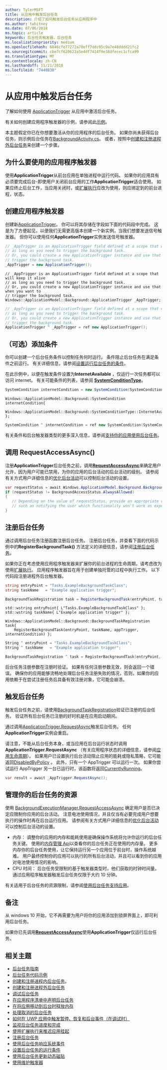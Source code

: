 ```yaml
---
author: TylerMSFT
title: 从应用中触发后台任务
description: 介绍了如何触发后台任务从应用程序中
ms.author: twhitney
ms.date: 07/06/2018
ms.topic: article
keywords: 后台任务触发器，后台任务
ms.localizationpriority: medium
ms.openlocfilehash: 6846cfe77272a78eff7ddc05c9a7e48dddd21fc2
ms.sourcegitcommit: cbe7cf620622a5e4df7414f9e38dfecec1cfca99
ms.translationtype: MT
ms.contentlocale: zh-CN
ms.lasthandoff: 11/21/2018
ms.locfileid: "7440838"
---
```

# <a name="trigger-a-background-task-from-within-your-app"></a>从应用中触发后台任务

了解如何使用 [ApplicationTrigger](https://docs.microsoft.com/uwp/api/Windows.ApplicationModel.Background.ApplicationTrigger) 从应用中激活后台任务。

有关如何创建应用程序触发器的示例，请参阅此[示例](https://github.com/Microsoft/Windows-universal-samples/blob/v2.0.0/Samples/BackgroundTask/cs/BackgroundTask/Scenario5_ApplicationTriggerTask.xaml.cs)。

本主题假定你已在你想要激活从你的应用程序的后台任务。 如果你尚未获得后台任务，则示例后台任务在[BackgroundActivity.cs](https://github.com/Microsoft/Windows-universal-samples/blob/master/Samples/BackgroundActivation/cs/BackgroundActivity.cs)。 或者，按照中[创建和注册进程外后台任务](create-and-register-a-background-task.md)来创建一个步骤。

## <a name="why-use-an-application-trigger"></a>为什么要使用的应用程序触发器

使用**ApplicationTrigger**从前台应用在单独进程中运行代码。 如果你的应用具有必须要完成后台-即使用户关闭前台应用的工作**ApplicationTrigger**适合使用。 如果应终止后台工作，当应用关闭时，或[扩展执行](run-minimized-with-extended-execution.md)应改为使用，则应绑定到的前台进程，状态。

## <a name="create-an-application-trigger"></a>创建应用程序触发器

创建新[ApplicationTrigger](https://docs.microsoft.com/uwp/api/Windows.ApplicationModel.Background.ApplicationTrigger)。 你可以将其存储在字段如下面的代码段中完成。 这是为了方便起见，以便我们无需更高版本创建一个新实例，当我们想要发送信号触发器。 但你可以使用任何**ApplicationTrigger**实例发送信号触发器。

```csharp
// _AppTrigger is an ApplicationTrigger field defined at a scope that will keep it alive
// as long as you need to trigger the background task.
// Or, you could create a new ApplicationTrigger instance and use that when you want to
// trigger the background task.
_AppTrigger = new ApplicationTrigger();
```

```cppwinrt
// _AppTrigger is an ApplicationTrigger field defined at a scope that will keep it alive
// as long as you need to trigger the background task.
// Or, you could create a new ApplicationTrigger instance and use that when you want to
// trigger the background task.
Windows::ApplicationModel::Background::ApplicationTrigger _AppTrigger;
```

```cpp
// _AppTrigger is an ApplicationTrigger field defined at a scope that will keep it alive
// as long as you need to trigger the background task.
// Or, you could create a new ApplicationTrigger instance and use that when you want to
// trigger the background task.
ApplicationTrigger ^ _AppTrigger = ref new ApplicationTrigger();
```

## <a name="optional-add-a-condition"></a>（可选）添加条件

你可以创建一个后台任务条件以控制任务何时运行。 条件阻止后台任务在满足条件之前运行。 有关详细信息，请参阅[设置运行后台任务的条件](set-conditions-for-running-a-background-task.md)。

在此示例中，以便在触发条件设置为**InternetAvailable** ，仅运行一次任务都可以访问 internet。 有关可能条件的列表，请参阅 [**SystemConditionType**](https://msdn.microsoft.com/library/windows/apps/br224835)。

```csharp
SystemCondition internetCondition = new SystemCondition(SystemConditionType.InternetAvailable);
```

```cppwinrt
Windows::ApplicationModel::Background::SystemCondition internetCondition{
    Windows::ApplicationModel::Background::SystemConditionType::InternetAvailable };
```

```cpp
SystemCondition ^ internetCondition = ref new SystemCondition(SystemConditionType::InternetAvailable)
```

有关条件和后台触发器类型的更多深入信息，请参阅[支持你的应用使用后台任务](support-your-app-with-background-tasks.md)。

##  <a name="call-requestaccessasync"></a>调用 RequestAccessAsync()

注册**ApplicationTrigger**后台任务之前，调用[**RequestAccessAsync**](https://msdn.microsoft.com/library/windows/apps/hh700494)来确定用户允许，因为用户可能已禁用，为你的应用的后台活动的后台活动的级别。 请参阅有关方式用户详细信息的[优化后台活动](https://docs.microsoft.com/windows/uwp/debug-test-perf/optimize-background-activity)可以控制后台活动的设置。

```csharp
var requestStatus = await Windows.ApplicationModel.Background.BackgroundExecutionManager.RequestAccessAsync();
if (requestStatus != BackgroundAccessStatus.AlwaysAllowed)
{
   // Depending on the value of requestStatus, provide an appropriate response
   // such as notifying the user which functionality won't work as expected
}
```

## <a name="register-the-background-task"></a>注册后台任务

通过调用后台任务注册函数注册后台任务。 注册后台任务，并查看下面的代码示例中的**RegisterBackgroundTask()** 方法定义的详细信息，请参阅[注册后台任务](register-a-background-task.md)。

如果你正在考虑使用应用程序触发器来扩展你的前台进程的生命周期，请考虑改为使用[扩展执行](run-minimized-with-extended-execution.md)。 应用程序触发器旨在用于创建单独托管的过程中执行工作。 以下代码段注册进程外后台触发器。

```csharp
string entryPoint = "Tasks.ExampleBackgroundTaskClass";
string taskName   = "Example application trigger";

BackgroundTaskRegistration task = RegisterBackgroundTask(entryPoint, taskName, appTrigger, internetCondition);
```

```cppwinrt
std::wstring entryPoint{ L"Tasks.ExampleBackgroundTaskClass" };
std::wstring taskName{ L"Example application trigger" };

Windows::ApplicationModel::Background::BackgroundTaskRegistration task{
    RegisterBackgroundTask(entryPoint, taskName, appTrigger, internetCondition) };
```

```cpp
String ^ entryPoint = "Tasks.ExampleBackgroundTaskClass";
String ^ taskName   = "Example application trigger";

BackgroundTaskRegistration ^ task = RegisterBackgroundTask(entryPoint, taskName, appTrigger, internetCondition);
```

后台任务注册参数在注册时验证。 如果有任何注册参数无效，则会返回一个错误。 确保你的应用能够流畅地处理后台任务注册失败的情况，否则，如果你的应用依赖于在尝试注册任务后具备有效注册对象，它可能会崩溃。

## <a name="trigger-the-background-task"></a>触发后台任务

触发后台任务之前，请使用[BackgroundTaskRegistration](https://docs.microsoft.com/uwp/api/Windows.ApplicationModel.Background.BackgroundTaskRegistration)验证已注册的后台任务。 验证所有后台任务已注册的好时机是在应用启动期间。

通过调用[ApplicationTrigger.RequestAsync](https://docs.microsoft.com/uwp/api/windows.applicationmodel.background.applicationtrigger)触发后台任务。 任何**ApplicationTrigger**实例会重启。

请注意，不能从后台任务本身，或当应用在后台运行状态时调用**ApplicationTrigger.RequestAsync** （有关应用程序状态的详细信息，请参阅[应用生命周期](app-lifecycle.md)）。
如果用户已设置执行后台活动阻止应用的能耗或隐私策略，它可能返回[DisabledByPolicy](https://docs.microsoft.com/uwp/api/windows.applicationmodel.background.applicationtriggerresult) 。
此外，只有一个 AppTrigger 可以运行一次。 如果你尝试运行 AppTrigger 另一台已运行时，该函数将返回[CurrentlyRunning](https://docs.microsoft.com/uwp/api/windows.applicationmodel.background.applicationtriggerresult)。

```csharp
var result = await _AppTrigger.RequestAsync();
```

## <a name="manage-resources-for-your-background-task"></a>管理你的后台任务的资源

使用 [BackgroundExecutionManager.RequestAccessAsync](https://msdn.microsoft.com/library/windows/apps/windows.applicationmodel.background.backgroundexecutionmanager.aspx) 确定用户是否已决定应限制你应用的后台活动。 注意电池使用情况，并且仅当有必要完成用户想要执行的操作时再在后台运行应用。 请参阅有关方式用户详细信息的[优化后台活动](https://docs.microsoft.com/windows/uwp/debug-test-perf/optimize-background-activity)可以控制后台活动的设置。  

- 内存： 调整你的应用的内存和能耗使用是确保操作系统将允许你运行的后台任务关键。 使用的[内存管理 Api](https://msdn.microsoft.com/library/windows/apps/windows.system.memorymanager.aspx)以查看你的后台任务正在使用的内存量。 更多内存你的后台任务使用，让它保持运行另一个应用位于前台时，操作系统越难。 用户最终控制你的应用可以执行的所有后台活动，并且可以看到你的应用对电池使用情况的影响。  
- CPU 时间： 后台任务受限制的基于触发器类型时，他们获取的时钟时间量。 通过应用程序触发器触发后台任务仅限于大约 10 分钟。

有关适用于后台任务的资源限制，请参阅[使用后台任务支持应用](support-your-app-with-background-tasks.md)。

## <a name="remarks"></a>备注

从 windows 10 开始，它不再需要为用户将你的应用添加到锁屏界面上，即可利用后台任务。

如果你已先调用[**RequestAccessAsync**](https://msdn.microsoft.com/library/windows/apps/hh700485)使用**ApplicationTrigger**仅运行后台任务。

## <a name="related-topics"></a>相关主题

* [后台任务指南](guidelines-for-background-tasks.md)
* [后台任务代码示例](https://github.com/Microsoft/Windows-universal-samples/tree/master/Samples/BackgroundTask)
* [创建和注册进程内后台任务](create-and-register-an-inproc-background-task.md)。
* [创建和注册进程外后台任务](create-and-register-a-background-task.md)
* [调试后台任务](debug-a-background-task.md)
* [在应用程序清单中声明后台任务](declare-background-tasks-in-the-application-manifest.md)
* [在将应用移动到后台时释放内存](reduce-memory-usage.md)
* [处理取消的后台任务](handle-a-cancelled-background-task.md)
* [如何在 UWP 应用中触发暂停、恢复和后台事件（在调试时）](http://go.microsoft.com/fwlink/p/?linkid=254345)
* [监视后台任务进度和完成](monitor-background-task-progress-and-completion.md)
* [使用扩展执行来推迟应用挂起](run-minimized-with-extended-execution.md)
* [注册后台任务](register-a-background-task.md)
* [使用后台任务响应系统事件](respond-to-system-events-with-background-tasks.md)
* [设置后台任务的运行条件](set-conditions-for-running-a-background-task.md)
* [使用后台任务更新动态磁贴](update-a-live-tile-from-a-background-task.md)
* [使用维护触发器](use-a-maintenance-trigger.md)
